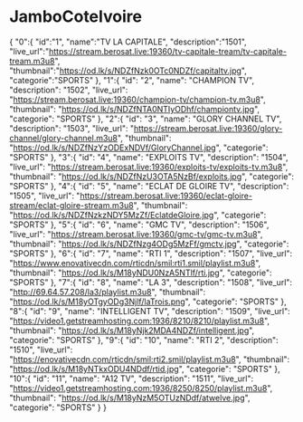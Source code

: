 # JamboCoteIvoire
{
  "0":{
  "id":"1",
  "name":"TV LA CAPITALE",
  "description":"1501",
  "live_url":"https://stream.berosat.live:19360/tv-capitale-tream/tv-capitale-tream.m3u8",
  "thumbnail":"https://od.lk/s/NDZfNzk0OTc0NDZf/capitaltv.jpg",
  "categorie":"SPORTS"
  },
  "1":{
  "id": "2",
  "name": "CHAMPION TV",
  "description": "1502",
  "live_url": "https://stream.berosat.live:19360/champion-tv/champion-tv.m3u8",
  "thumbnail": "https://od.lk/s/NDZfNTA0NTIyODhf/championtv.jpg",
  "categorie": "SPORTS"
  },
  "2":{
  "id": "3",
  "name": "GLORY CHANNEL TV",
  "description": "1503",
  "live_url": "https://stream.berosat.live:19360/glory-channel/glory-channel.m3u8",
  "thumbnail": "https://od.lk/s/NDZfNzYzODExNDVf/GloryChannel.jpg",
  "categorie": "SPORTS"
  },
  "3":{
  "id": "4",
  "name": "EXPLOITS TV",
  "description": "1504",
  "live_url": "https://stream.berosat.live:19360/exploits-tv/exploits-tv.m3u8",
  "thumbnail": "https://od.lk/s/NDZfNzU3OTA5NzBf/exploits.jpg",
  "categorie": "SPORTS"
  },
  "4":{
  "id": "5",
  "name": "ECLAT DE GLOIRE TV",
  "description": "1505",
  "live_url": "https://stream.berosat.live:19360/eclat-gloire-stream/eclat-gloire-stream.m3u8",
  "thumbnail": "https://od.lk/s/NDZfNzkzNDY5MzZf/EclatdeGloire.jpg",
  "categorie": "SPORTS"
  },
  "5":{
  "id": "6",
  "name": "GMC TV",
  "description": "1506",
  "live_url": "https://stream.berosat.live:19360/gmc-tv/gmc-tv.m3u8",
  "thumbnail": "https://od.lk/s/NDZfNzg4ODg5MzFf/gmctv.jpg",
  "categorie": "SPORTS"
  },
  "6":{
  "id": "7",
  "name": "RTI 1",
  "description": "1507",
  "live_url": "https://www.enovativecdn.com/rticdn/smil:rti1.smil/playlist.m3u8",
  "thumbnail": "https://od.lk/s/M18yNDU0NzA5NTlf/rti.jpg",
  "categorie": "SPORTS"
  },
  "7":{
  "id": "8",
  "name": "LA 3",
  "description": "1508",
  "live_url": "http://69.64.57.208/la3/playlist.m3u8",
  "thumbnail": "https://od.lk/s/M18yOTgyODg3Njlf/laTrois.png",
  "categorie": "SPORTS"
  },
  "8":{
  "id": "9",
  "name": "INTELLIGENT TV",
  "description": "1509",
  "live_url": "https://video1.getstreamhosting.com:1936/8210/8210/playlist.m3u8",
  "thumbnail": "https://od.lk/s/M18yNjk2MDA4NDZf/intelligent.jpg",
  "categorie": "SPORTS"
  },
  "9":{
  "id": "10",
  "name": "RTI 2",
  "description": "1510",
  "live_url": "https://enovativecdn.com/rticdn/smil:rti2.smil/playlist.m3u8",
  "thumbnail": "https://od.lk/s/M18yNTkxODU4NDdf/rtid.jpg",
  "categorie": "SPORTS"
  },
  "10":{
  "id": "11",
  "name": "A12 TV",
  "description": "1511",
  "live_url": "https://video1.getstreamhosting.com:1936/8250/8250/playlist.m3u8",
  "thumbnail": "https://od.lk/s/M18yNzM5OTUzNDdf/atwelve.jpg",
  "categorie": "SPORTS"
  }
}
